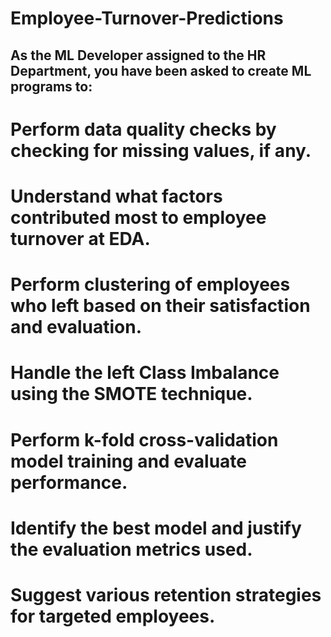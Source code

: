 # Employee-Turnover-Predictions

## As the ML Developer assigned to the HR Department, you have been asked to create ML programs to: 

# Perform data quality checks by checking for missing values, if any. 
# Understand what factors contributed most to employee turnover at EDA. 
# Perform clustering of employees who left based on their satisfaction and evaluation. 
# Handle the left Class Imbalance using the SMOTE technique. 
# Perform k-fold cross-validation model training and evaluate performance.  
# Identify the best model and justify the evaluation metrics used.  
# Suggest various retention strategies for targeted employees. 
